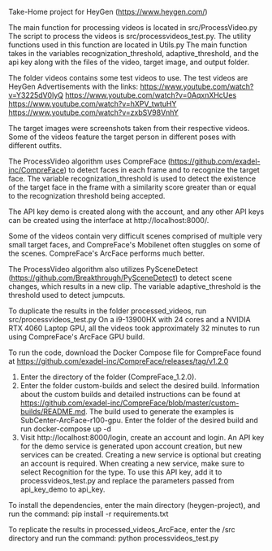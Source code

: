 Take-Home project for HeyGen (https://www.heygen.com/)

The main function for processing videos is located in src/ProcessVideo.py
The script to process the videos is src/processvideos_test.py.
The utility functions used in this function are located in Utils.py
The main function takes in the variables recognization_threshold, adaptive_threshold, and the api key along with the files of the video, target image, and output folder.

The folder videos contains some test videos to use. The test videos are HeyGen Advertisements with the links:
https://www.youtube.com/watch?v=Y3225dV0lyQ
https://www.youtube.com/watch?v=0AqxnXHcUes
https://www.youtube.com/watch?v=hXPV_twtuHY
https://www.youtube.com/watch?v=zxbSV98VnhY

The target images were screenshots taken from their respective videos. Some of the videos feature the target person in different poses with different outfits. 

The ProcessVideo algorithm uses CompreFace (https://github.com/exadel-inc/CompreFace) to detect faces in each frame and to recognize the target face. The variable recognization_threshold is used to detect the existence of the target face in the frame with a similarity score greater than or equal to the recognization threshold being accepted.

The API key demo is created along with the account, and any other API keys can be created using the interface at http://localhost:8000/.

Some of the videos contain very difficult scenes comprised of multiple very small target faces, and CompreFace's Mobilenet often stuggles on some of the scenes. CompreFace's ArcFace performs much better.

The ProcessVideo algorithm also utilizes PySceneDetect (https://github.com/Breakthrough/PySceneDetect) to detect scene changes, which results in a new clip. The variable adaptive_threshold is the threshold used to detect jumpcuts. 

To duplicate the results in the folder processed_videos, run src/processvideos_test.py On a i9-13900HX with 24 cores and a NVIDIA RTX 4060 Laptop GPU, all the videos took approximately 32 minutes to run using CompreFace's ArcFace GPU build.

To run the code, download the Docker Compose file for CompreFace found at https://github.com/exadel-inc/CompreFace/releases/tag/v1.2.0

1. Enter the directory of the folder (CompreFace_1.2.0).
3. Enter the folder custom-builds and select the desired build. Information about the custom builds and detailed instructions can be found at https://github.com/exadel-inc/CompreFace/blob/master/custom-builds/README.md. The build used to generate the examples is SubCenter-ArcFace-r100-gpu. Enter the folder of the desired build and run docker-compose up -d 
4. Visit http://localhost:8000/login, create an account and login. An API key for the demo service is generated upon account creation, but new services can be created. Creating a new service is optional but creating an account is required. When creating a new service, make sure to select Recognition for the type. To use this API key, add it to processvideos_test.py and replace the parameters passed from api_key_demo to api_key.

To install the dependencies, enter the main directory (heygen-project), and run the command: pip install -r requirements.txt

To replicate the results in processed_videos_ArcFace, enter the /src directory and run the command: python processvideos_test.py